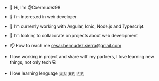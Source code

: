- 👋 Hi, I’m @Cbermudez98
- 👀 I’m interested in web developer.
- 🌱 I’m currently working with Angular, Ionic, Node.js and Typescript.
- 💞️ I’m looking to collaborate on projects about web development
- 📫 How to reach me cesar.bermudez.sierra@gmail.com

- I love working in project and share with my partners, I love learning new things, not only tech :computer:
- I love learning lenguage :us: :brazil: :fr:
